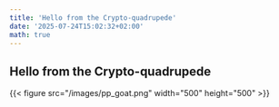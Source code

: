 ```yaml
---
title: 'Hello from the Crypto-quadrupede'
date: '2025-07-24T15:02:32+02:00'
math: true
---
```


## Hello from the Crypto-quadrupede

{{< figure src="/images/pp_goat.png" width="500" height="500" >}}
